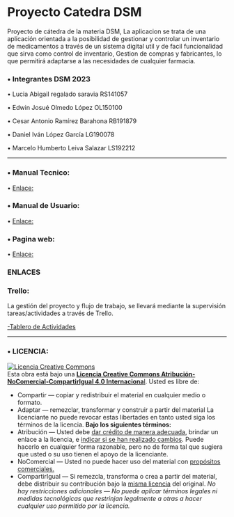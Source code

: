 # Proyecto Catedra DSM
Proyecto de cátedra de la materia DSM,
La aplicacion se trata de una aplicación orientada a la posibilidad de gestionar y controlar un inventario de medicamentos a través de un sistema digital util y de facil funcionalidad que sirva como control de inventario, Gestion  de compras y fabricantes, lo que permitirá adaptarse a las necesidades de cualquier farmacia.  

### • Integrantes DSM 2023 

• Lucia Abigail regalado saravia    RS141057

• Edwin Josué Olmedo López  OL150100

• Cesar Antonio Ramírez Barahona   	RB191879

• Daniel Iván López García   	LG190078

• Marcelo Humberto Leiva Salazar   	LS192212

------------

### • Manual Tecnico:

• [Enlace:](https://drive.google.com/file/d/1mSCSme_p0TonIBly4cxDMwjhYWilpiwu/view?usp=sharing)

### • Manual de Usuario:
• [Enlace:](https://drive.google.com/file/d/1gPKtkFSylsReeY8iF_4dXIPWQ20wADpU/view?usp=sharing)

### • Pagina web:

• [Enlace:](https://cesarramirez778.github.io/Bienestar-sv/)




### ENLACES   
 
  ### Trello:
  
  La gestión del proyecto y flujo de trabajo, se llevará mediante la supervisión tareas/actividades a través de Trello.
  
  [-Tablero de Actividades](https://trello.com/invite/b/YBYuTter/ATTI59b6738d4b3d7b4f9cef58fe7f88049d8DED9886/bienestarsv/view "Tablero")
  
  ------------


  ### • LICENCIA:
  
<a rel="license" href="http://creativecommons.org/licenses/by-nc-sa/4.0/"><img alt="Licencia Creative Commons" style="border-width:0" src="https://i.creativecommons.org/l/by-nc-sa/4.0/88x31.png" /></a><br />Esta obra está bajo una <a rel="license" href="http://creativecommons.org/licenses/by-nc-sa/4.0/">**Licencia Creative Commons Atribución-NoComercial-CompartirIgual 4.0 Internaciona**l</a>.
Usted es libre de:
- Compartir — copiar y redistribuir el material en cualquier medio o formato.
- Adaptar — remezclar, transformar y construir a partir del material
La licenciante no puede revocar estas libertades en tanto usted siga los términos de la licencia.
**Bajo los siguientes términos:**
- Atribución — Usted debe [dar crédito de manera adecuada](https://creativecommons.org/licenses/by-nc-sa/4.0/deed.es# "dar crédito de manera adecuada"), brindar un enlace a la licencia, e [indicar si se han realizado cambios](https://creativecommons.org/licenses/by-nc-sa/4.0/deed.es# "indicar si se han realizado cambios"). Puede hacerlo en cualquier forma razonable, pero no de forma tal que sugiera que usted o su uso tienen el apoyo de la licenciante.
- NoComercial — Usted no puede hacer uso del material con [propósitos comerciales.](https://creativecommons.org/licenses/by-nc-sa/4.0/deed.es# "propósitos comerciales.")
- CompartirIgual — Si remezcla, transforma o crea a partir del material, debe distribuir su contribución bajo la [misma licencia](https://creativecommons.org/licenses/by-nc-sa/4.0/deed.es# "misma licencia") del original.
*No hay restricciones adicionales — No puede aplicar términos legales ni medidas tecnológicas que restrinjan legalmente a otras a hacer cualquier uso permitido por la licencia.*

